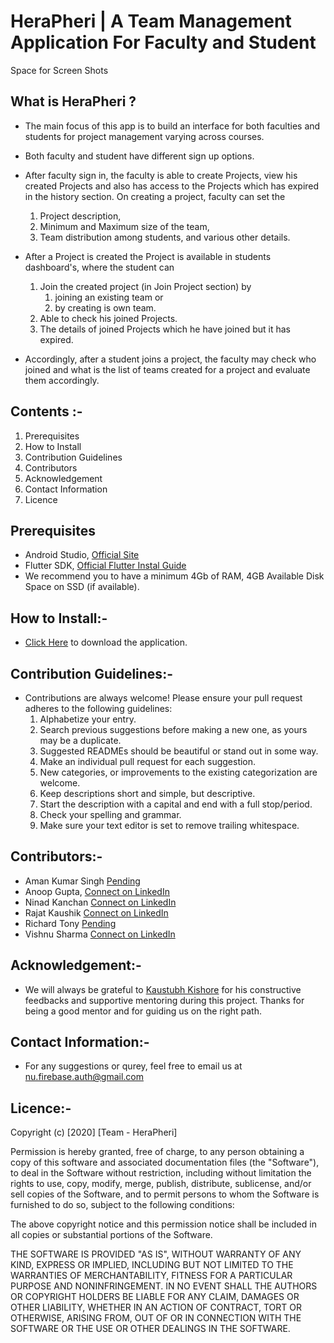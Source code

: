# HeraPheri | A Team Management Application For Faculty and Student


Space for Screen Shots

## What is HeraPheri ?
- The main focus of this app is to build an interface for both faculties and students for project management varying across courses.

- Both faculty and student have different sign up options. 

- After faculty sign in, the faculty is able to create Projects, view his created Projects and also has access to the Projects which has   expired in the history section. On creating a project, faculty can set the 
   1. Project description, 
   2. Minimum and Maximum size of the team, 
   3. Team distribution among students, and various other details. 

- After a Project is created the Project is available in students dashboard's, where the student can 
  1. Join the created project (in Join Project section) by 
     1. joining an existing team or 
     2. by creating is own team. 
  2. Able to check his joined Projects. 
  3. The details of joined Projects which he have joined but it has expired. 

- Accordingly, after a student joins a project, the faculty may check who joined and what is the list of teams created for a project and   evaluate them accordingly.

## Contents :-
   1. Prerequisites
   2. How to Install
   3. Contribution Guidelines
   4. Contributors
   5. Acknowledgement
   6. Contact Information
   7. Licence 
 

## Prerequisites
- Android Studio,  [Official Site](https://developer.android.com/studio "Download Link")
- Flutter SDK, [Official Flutter Instal Guide](https://flutter.dev/docs/get-started/install "Flutter SDK")
- We recommend you to have a minimum 4Gb of RAM, 4GB Available Disk Space on SSD (if available).

## How to Install:-
- [Click Here](https://developer.android.com/studio "Download Link") to download the application.

## Contribution Guidelines:-
- Contributions are always welcome! Please ensure your pull request adheres to the following guidelines:
   1. Alphabetize your entry.
   2. Search previous suggestions before making a new one, as yours may be a duplicate.
   3. Suggested READMEs should be beautiful or stand out in some way.
   4. Make an individual pull request for each suggestion.
   5. New categories, or improvements to the existing categorization are welcome.
   6. Keep descriptions short and simple, but descriptive.
   7. Start the description with a capital and end with a full stop/period.
   8. Check your spelling and grammar.
   9. Make sure your text editor is set to remove trailing whitespace.

## Contributors:-
   - Aman Kumar Singh [Pending](https://developer.android.com/studio "Download Link")
   - Anoop Gupta, [Connect on LinkedIn](https://www.linkedin.com/in/anoop-gupta-2490a2144/ "LinkedIn URL")
   - Ninad Kanchan [Connect on LinkedIn](https://www.linkedin.com/in/ninad-kanchan/ "LinkedIn URL") 
   - Rajat Kaushik [Connect on LinkedIn](https://www.linkedin.com/in/kaushik-rajat/ "LinkedIn URL")
   - Richard Tony [Pending](https://developer.android.com/studio "Download Link")
   - Vishnu Sharma [Connect on LinkedIn](https://www.linkedin.com/in/vishnu-sharma-55299314b/ "LinkedIn URL")
   
    
## Acknowledgement:-
- We will always be grateful to [Kaustubh Kishore](https://www.linkedin.com/in/kaustubh-kishore/ "LinkedIn URL") for his constructive feedbacks and supportive mentoring during this project. Thanks for being a good mentor and for guiding us on the right path.
## Contact Information:-
- For any suggestions or qurey, feel free to email us at <nu.firebase.auth@gmail.com>
## Licence:-

Copyright (c) [2020] [Team - HeraPheri]

Permission is hereby granted, free of charge, to any person obtaining a copy
of this software and associated documentation files (the "Software"), to deal
in the Software without restriction, including without limitation the rights
to use, copy, modify, merge, publish, distribute, sublicense, and/or sell
copies of the Software, and to permit persons to whom the Software is
furnished to do so, subject to the following conditions:

The above copyright notice and this permission notice shall be included in all
copies or substantial portions of the Software.

THE SOFTWARE IS PROVIDED "AS IS", WITHOUT WARRANTY OF ANY KIND, EXPRESS OR
IMPLIED, INCLUDING BUT NOT LIMITED TO THE WARRANTIES OF MERCHANTABILITY,
FITNESS FOR A PARTICULAR PURPOSE AND NONINFRINGEMENT. IN NO EVENT SHALL THE
AUTHORS OR COPYRIGHT HOLDERS BE LIABLE FOR ANY CLAIM, DAMAGES OR OTHER
LIABILITY, WHETHER IN AN ACTION OF CONTRACT, TORT OR OTHERWISE, ARISING FROM,
OUT OF OR IN CONNECTION WITH THE SOFTWARE OR THE USE OR OTHER DEALINGS IN THE
SOFTWARE.
